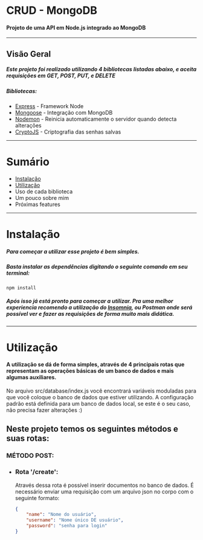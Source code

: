 # CRUD - MongoDB

#### Projeto de uma API em Node.js integrado ao MongoDB

---

## **Visão Geral**

##### Este projeto foi realizado utilizando 4 bibliotecas listadas abaixo, e aceita requisições em **GET**, **POST**, **PUT**, e **DELETE**

##### Bibliotecas:

* [Express](https://expressjs.com/) - Framework Node
* [Mongoose](https://mongoosejs.com/) - Integração com MongoDB
* [Nodemon](https://www.npmjs.com/package/nodemon) - Reinicia automaticamente o servidor quando detecta alterações
* [CryptoJS](https://cryptojs.gitbook.io/docs/) - Criptografia das senhas salvas

---

# **Sumário**

- [Instalação](#instalação)
- [Utilização](#utilização)
- Uso de cada biblioteca
- Um pouco sobre mim
- Próximas features

---

# **Instalação**

##### Para começar a utilizar esse projeto é bem simples. 

##### Basta instalar as dependências digitando o seguinte comando em seu terminal:

`npm install`

##### Após isso já está pronto para começar a utilizar. Pra uma melhor experiencia recomendo a utilização do **[Insomnia](https://insomnia.rest/)**, ou Postman onde será possível ver e fazer as requisições de forma muito mais didática.

---

# **Utilização**

#### A utilização se dá de forma simples, através de 4 principais rotas que representam as operações básicas de um banco de dados e mais algumas auxiliares.

No arquivo src/database/index.js você encontrará variáveis moduladas para que você coloque o banco de dados que estiver utilizando. A configuração padrão está definida para um banco de dados local, se este é o seu caso, não precisa fazer alterações :)

## Neste projeto temos os seguintes métodos e suas rotas:

### MÉTODO POST:

- ### Rota '/create':

  Através dessa rota é possível inserir documentos no banco de dados. É necessário enviar uma requisição com um arquivo json no corpo com o seguinte formato:

  ```json
  {
      "name": "Nome do usuário",
      "username": "Nome único DE usuário",
      "password": "senha para login"
  }
  ```

  

